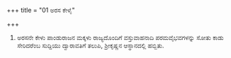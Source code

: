 +++
title = "01 ಅರಸ ಕೇಳೈ"

+++
1. ಅರಸನೇ ಕೇಳು ಪಾಂಡುರಾಜನ ಮಕ್ಕಳು ರಾಜ್ಯದೊಂದಿಗೆ ವಸ್ತುವಾಹನಾದಿ ಪರಮವೈಭವಗಳನ್ನು ಸೋತು ಕಾಡು ಸೇರಿದರೆಂಬ ಸುದ್ದಿಯು ದ್ವಾರಾವತಿಗೆ ತಲುಪಿ, ಶ್ರೀಕೃಷ್ಣನ ಆಸ್ಥಾನದಲ್ಲಿ ಹಬ್ಬಿತು.